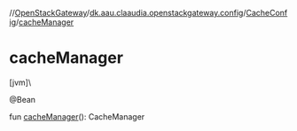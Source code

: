 //[OpenStackGateway](../../../index.md)/[dk.aau.claaudia.openstackgateway.config](../index.md)/[CacheConfig](index.md)/[cacheManager](cache-manager.md)

# cacheManager

[jvm]\

@Bean

fun [cacheManager](cache-manager.md)(): CacheManager
